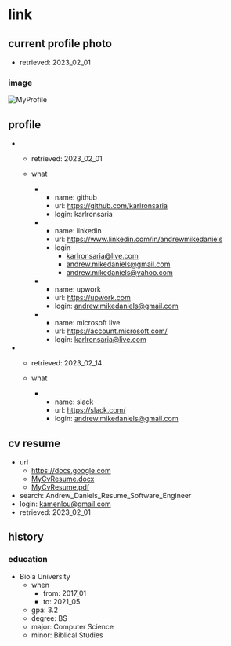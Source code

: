 # link

## current profile photo
- retrieved: 2023_02_01

### image

![MyProfile](C:/pic/camera/selfie/edit/1675283739979.jpg)

## profile

- 
  - retrieved: 2023_02_01
  - what

    - 
      - name: github
      - url: https://github.com/karlronsaria
      - login: karlronsaria
    - 
      - name: linkedin
      - url: https://www.linkedin.com/in/andrewmikedaniels
      - login
        - karlronsaria@live.com
        - andrew.mikedaniels@gmail.com
        - andrew.mikedaniels@yahoo.com
    - 
      - name: upwork
      - url: https://upwork.com
      - login: andrew.mikedaniels@gmail.com
    - 
      - name: microsoft live
      - url: https://account.microsoft.com/
      - login: karlronsaria@live.com
- 
  - retrieved: 2023_02_14
  - what

    - 
      - name: slack
      - url: https://slack.com/
      - login: andrew.mikedaniels@gmail.com

## cv resume
- url
  - https://docs.google.com
  - [MyCvResume.docx](/doc/My/cv/Andrew_Daniels_Resume_Software_Engineer.docx)
  - [MyCvResume.pdf](/doc/My/cv/Andrew_Daniels_Resume_Software_Engineer.pdf)
- search: Andrew_Daniels_Resume_Software_Engineer
- login: kamenlou@gmail.com
- retrieved: 2023_02_01

## history

### education
- Biola University
  - when
    - from: 2017_01
    - to: 2021_05
  - gpa: 3.2
  - degree: BS
  - major: Computer Science
  - minor: Biblical Studies




